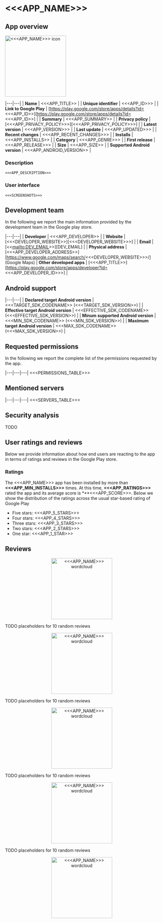 # <<<APP_NAME>>>

## App overview

<img src="resources/<<<APP_ID>>><<<SEPARATOR>>><<<APP_VERSION>>>/icon.png" alt="<<<APP_NAME>>> icon" width="200"/>

|---|---|
| **Name**  | <<<APP_TITLE>> |
| **Unique identifier** | <<<APP_ID>>> |
| **Link to Google Play** | [https://play.google.com/store/apps/details?id=<<<APP_ID>>][https://play.google.com/store/apps/details?id=<<<APP_ID>>] |
| **Summary**  | <<<APP_SUMMARY>> |
| **Privacy policy** | [<<<APP_PRIVACY_POLICY>>>][<<<APP_PRIVACY_POLICY>>>] |
| **Latest version** | <<<APP_VERSION>>> |
| **Last update** | <<<APP_UPDATED>>> |
| **Recent changes** | <<<APP_RECENT_CHANGES>>> |
| **Installs**  | <<<APP_INSTALLS>> |
| **Category** | <<<APP_GENRE>>> |
| **First release** | <<<APP_RELEASE>>> |
| **Size**  | <<<APP_SIZE>> |
| **Supported Android version**  | <<<APP_ANDROID_VERSION>> |

### Description
```<<<APP_DESCRIPTION>>>```

### User interface
```<<<SCREENSHOTS>>>```

## Development team

In the following we report the main information provided by the development team in the Google play store.

|---|---|
| **Developer**  | <<<APP_DEVELOPER>> |
| **Website**  | [<<<DEVELOPER_WEBSITE>>][<<<DEVELOPER_WEBSITE>>>] |
| **Email** | [<<<mailto:DEV_EMAIL>>>][DEV_EMAIL] |
| **Physical address**  | [<<<APP_DEVELOPER_ADDRESS>>][https://www.google.com/maps/search/<<<DEVELOPER_WEBSITE>>>/] (Google Maps) 
| **Other developed apps**  | [<<<APP_TITLE>>][https://play.google.com/store/apps/developer?id=<<<APP_DEVELOPER_ID>>>] |

## Android support

|---|---|
| **Declared target Android version**  | <<<TARGET_SDK_CODENAME>> (<<<TARGET_SDK_VERSION>>) |
| **Effective target Android version**  | <<<EFFECTIVE_SDK_CODENAME>> (<<<EFFECTIVE_SDK_VERSION>>) |
| **Minum supported Android version**  | <<<MIN_SDK_CODENAME>> (<<<MIN_SDK_VERSION>>) |
| **Maximum target Android version**  | <<<MAX_SDK_CODENAME>> (<<<MAX_SDK_VERSION>>) |

## Requested permissions

In the following we report the complete list of the permissions requested by the app. 

|---|---|---|
<<<PERMISSIONS_TABLE>>>

## Mentioned servers

|---|---|---|
<<<SERVERS_TABLE>>>

## Security analysis 

TODO

## User ratings and reviews

Below we provide information about how end users are reacting to the app in terms of ratings and reviews in the Google Play store.

### Ratings

The <<<APP_NAME>>> app has been installed by more than **<<<APP_MIN_INSTALLS>>>** times. At this time, **<<<APP_RATINGS>>>** rated the app and its average score is ***<<<APP_SCORE>>>. Below we show the distribution of the ratings across the usual star-based rating of Google Play
* Five stars: <<<APP_5_STARS>>>
* Four stars: <<<APP_4_STARS>>>
* Three stars: <<<APP_3_STARS>>>
* Two stars: <<<APP_2_STARS>>>
* One star: <<<APP_1_STAR>>>

## Reviews 

<p align="center">
<img src="resources/<<<APP_ID>>><<<SEPARATOR>>><<<APP_VERSION>>>/wordcloud_5_stars.png" alt="<<<APP_NAME>>> wordcloud" width="200"/>
</p>

TODO placeholders for 10 random reviews

<p align="center">
<img src="resources/<<<APP_ID>>><<<SEPARATOR>>><<<APP_VERSION>>>/wordcloud_4_stars.png" alt="<<<APP_NAME>>> wordcloud" width="200"/>
</p>

TODO placeholders for 10 random reviews

<p align="center">
<img src="resources/<<<APP_ID>>><<<SEPARATOR>>><<<APP_VERSION>>>/wordcloud_3_stars.png" alt="<<<APP_NAME>>> wordcloud" width="200"/>
</p>

TODO placeholders for 10 random reviews

<p align="center">
<img src="resources/<<<APP_ID>>><<<SEPARATOR>>><<<APP_VERSION>>>/wordcloud_2_stars.png" alt="<<<APP_NAME>>> wordcloud" width="200"/>
</p>

TODO placeholders for 10 random reviews

<p align="center">
<img src="resources/<<<APP_ID>>><<<SEPARATOR>>><<<APP_VERSION>>>/wordcloud_1_star.png" alt="<<<APP_NAME>>> wordcloud" width="200"/>
</p>
